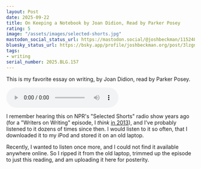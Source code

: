```yaml
---
layout: Post
date: 2025-09-22
title: On Keeping a Notebook by Joan Didion, Read by Parker Posey
rating: 5
image: "/assets/images/selected-shorts.jpg"
mastodon_social_status_url: https://mastodon.social/@joshbeckman/115248464320185924
bluesky_status_url: https://bsky.app/profile/joshbeckman.org/post/3lzgna3dct72t
tags:
- writing
serial_number: 2025.BLG.157
---
```

This is my favorite essay on writing, by Joan Didion, read by Parker Posey.

<audio controls>
  <source src="/assets/audio/on-keeping-a-notebook.mp3" type="audio/mpeg">
  Your browser does not support the audio element.
</audio>

I remember hearing this on NPR's "Selected Shorts" radio show years ago (for a "Writers on Writing" episode, I _think_ [in 2013](https://www.nyu.edu/about/news-publications/news/2013/september/creative-writing-programs-reading-series-to-feature-parker-posey-yusef-komunyakaa-and-jonathan-lethem-in-oct.html)), and I've probably listened to it dozens of times since then. I would listen to it so often, that I downloaded it to my iPod and stored it on an old laptop.

Recently, I wanted to listen once more, and I could not find it available anywhere online. So I ripped it from the old laptop, trimmed up the episode to just this reading, and am uploading it here for posterity.
